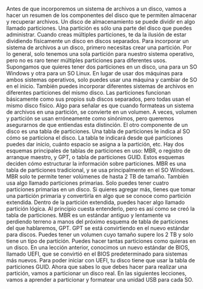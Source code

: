 Antes de que incorporemos un sistema de archivos a un disco,
vamos a hacer un resumen de los componentes del disco que te permiten almacenar
y recuperar archivos. Un disco de almacenamiento se puede dividir
en algo llamado particiones. Una partición es sólo una parte del disco
que puedes administrar. Cuando creas múltiples particiones,
te da la ilusión de estar dividiendo físicamente un disco
en discos separados. Para incorporar un sistema de archivos a un disco,
primero necesitas crear una partición. Por lo general, solo tenemos una sola partición
para nuestro sistema operativo, pero no es raro tener múltiples particiones
para diferentes usos. Supongamos que quieres tener
dos particiones en un disco, una para un SO Windows y otra para un SO Linux. En lugar de usar dos máquinas
para ambos sistemas operativos, solo puedes usar una máquina
y cambiar de SO en el inicio. También puedes incorporar diferentes sistemas de archivos
en diferentes particiones del mismo disco. Las particiones funcionan básicamente
como sus propios sub discos separados, pero todas usan el mismo disco físico. Algo para señalar es que cuando formateas un sistema de archivos
en una partición, se convierte en un volumen. A veces, volumen y partición
se usan erróneamente como sinónimos, pero queremos asegurarnos
de que entiendas esta distinción. El otro componente de un disco
es una tabla de particiones. Una tabla de particiones le indica al SO
cómo se particiona el disco. La tabla te indicará desde qué particiones
puedes dar inicio, cuánto espacio se asigna
a la partición, etc. Hay dos esquemas principales
de tablas de particiones en uso: MBR, o registro de arranque maestro,
y GPT, o tabla de particiones GUID. Estos esquemas deciden
cómo estructurar la información sobre particiones. MBR es una tabla de particiones tradicional,
y se usa principalmente en el SO Windows. MBR solo te permite tener volúmenes
de hasta 2 TB de tamaño. También usa algo llamado
particiones primarias. Solo puedes tener
cuatro particiones primarias en un disco. Si quieres agregar más,
tienes que tomar una partición primaria y convertirla en algo
que se conoce como partición extendida. Dentro de la partición extendida, puedes hacer algo llamado
partición lógica. Al principio cuesta entenderlo, pero es así como se creó
la tabla de particiones. MBR es un estándar antiguo
y lentamente va perdiendo terreno a manos del próximo esquema
de tabla de particiones del que hablaremos, GPT. GPT se está convirtiendo
en el nuevo estándar para discos. Puedes tener un volumen
cuyo tamaño supere los 2 TB y solo tiene un tipo de partición. Puedes hacer tantas particiones
como quieras en un disco. En una lección anterior,
conocimos un nuevo estándar de BIOS, llamado UEFI, que se convirtió en el BIOS predeterminado
para sistemas más nuevos. Para poder iniciar con UEFI,
tu disco tiene que usar la tabla de particiones GUID. Ahora que sabes lo que debes hacer
para realizar una partición, vamos a particionar un disco real. En las siguientes lecciones,
vamos a aprender a particionar y formatear una unidad USB para cada SO.